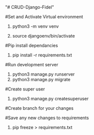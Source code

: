 "# CRUD-Django-Fidel" 

#Set and Activate Virtual environment
 1. python3 -m venv venv
 
 2. source djangoenv/bin/activate  

#Pip install dependancies
1. pip install -r requirements.txt

#Run development server
1. python3 manage.py runserver
2. python3 manage.py migrate

#Create super user
1. python3 manage.py createsuperuser



#Create branch for your changes

#Save any new changes to requirements
1. pip freeze > requirements.txt
